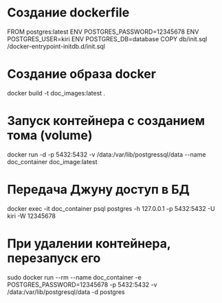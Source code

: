 # Создание dockerfile

FROM postgres:latest
ENV POSTGRES_PASSWORD=12345678
ENV POSTGRES_USER=kiri
ENV POSTGRES_DB=database
COPY db/init.sql /docker-entrypoint-initdb.d/init.sql

# Создание образа docker

docker build -t doc_images:latest .

# Запуск контейнера с созданием тома (volume) 

docker run -d -p 5432:5432 -v /data:/var/lib/postgressql/data --name doc_container doc_image:latest

# Передача Джуну доступ в БД

docker exec -it doc_container psql postgres -h 127.0.0.1 -p 5432:5432 -U kiri -W 12345678

# При удалении контейнера, перезапуск его

sudo docker run --rm --name doc_container -e POSTGRES_PASSWORD=12345678 -p 5432:5432 -v /data:/var/lib/postgresql/data -d postgres

